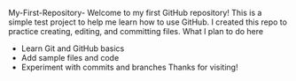 My-First-Repository-
Welcome to my first GitHub repository!
This is a simple test project to help me learn how to use GitHub. I created this repo to practice creating, editing, and committing files.
What I plan to do here
- Learn Git and GitHub basics
- Add sample files and code
- Experiment with commits and branches
Thanks for visiting!
